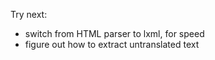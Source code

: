 Try next:

- switch from HTML parser to lxml, for speed
- figure out how to extract untranslated text
